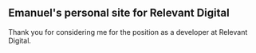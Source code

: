 ## Emanuel's personal site for Relevant Digital
Thank you for considering me for the position as a developer at Relevant Digital.